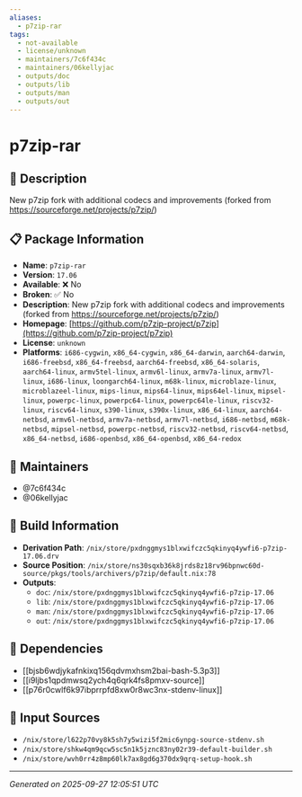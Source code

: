 ```yaml
---
aliases:
  - p7zip-rar
tags:
  - not-available
  - license/unknown
  - maintainers/7c6f434c
  - maintainers/06kellyjac
  - outputs/doc
  - outputs/lib
  - outputs/man
  - outputs/out
---
```


# p7zip-rar

## 📝 Description

New p7zip fork with additional codecs and improvements (forked from https://sourceforge.net/projects/p7zip/)

## 📋 Package Information

- **Name**: `p7zip-rar`
- **Version**: `17.06`
- **Available**: ❌ No
- **Broken**: ✅ No
- **Description**: New p7zip fork with additional codecs and improvements (forked from https://sourceforge.net/projects/p7zip/)
- **Homepage**: [https://github.com/p7zip-project/p7zip](https://github.com/p7zip-project/p7zip)
- **License**: `unknown`
- **Platforms**: `i686-cygwin`, `x86_64-cygwin`, `x86_64-darwin`, `aarch64-darwin`, `i686-freebsd`, `x86_64-freebsd`, `aarch64-freebsd`, `x86_64-solaris`, `aarch64-linux`, `armv5tel-linux`, `armv6l-linux`, `armv7a-linux`, `armv7l-linux`, `i686-linux`, `loongarch64-linux`, `m68k-linux`, `microblaze-linux`, `microblazeel-linux`, `mips-linux`, `mips64-linux`, `mips64el-linux`, `mipsel-linux`, `powerpc-linux`, `powerpc64-linux`, `powerpc64le-linux`, `riscv32-linux`, `riscv64-linux`, `s390-linux`, `s390x-linux`, `x86_64-linux`, `aarch64-netbsd`, `armv6l-netbsd`, `armv7a-netbsd`, `armv7l-netbsd`, `i686-netbsd`, `m68k-netbsd`, `mipsel-netbsd`, `powerpc-netbsd`, `riscv32-netbsd`, `riscv64-netbsd`, `x86_64-netbsd`, `i686-openbsd`, `x86_64-openbsd`, `x86_64-redox`
## 👥 Maintainers

- @7c6f434c
- @06kellyjac


## 🔧 Build Information

- **Derivation Path**: `/nix/store/pxdnggmys1blxwifczc5qkinyq4ywfi6-p7zip-17.06.drv`
- **Source Position**: `/nix/store/ns30sqxb36k8jrds8z18rv96bpnwc60d-source/pkgs/tools/archivers/p7zip/default.nix:78`
- **Outputs**:
  - `doc`:  `/nix/store/pxdnggmys1blxwifczc5qkinyq4ywfi6-p7zip-17.06`
  - `lib`:  `/nix/store/pxdnggmys1blxwifczc5qkinyq4ywfi6-p7zip-17.06`
  - `man`:  `/nix/store/pxdnggmys1blxwifczc5qkinyq4ywfi6-p7zip-17.06`
  - `out`:  `/nix/store/pxdnggmys1blxwifczc5qkinyq4ywfi6-p7zip-17.06`

## 🔗 Dependencies

- [[bjsb6wdjykafnkixq156qdvmxhsm2bai-bash-5.3p3]]
- [[i9ljbs1qpdmwsq2ych4q6qrk4fs8pmxv-source]]
- [[p76r0cwlf6k97ibprrpfd8xw0r8wc3nx-stdenv-linux]]

## 📁 Input Sources

- `/nix/store/l622p70vy8k5sh7y5wizi5f2mic6ynpg-source-stdenv.sh`
- `/nix/store/shkw4qm9qcw5sc5n1k5jznc83ny02r39-default-builder.sh`
- `/nix/store/wvh0rr4z8mp60lk7ax8gd6g370dx9qrq-setup-hook.sh`

---
*Generated on 2025-09-27 12:05:51 UTC*
